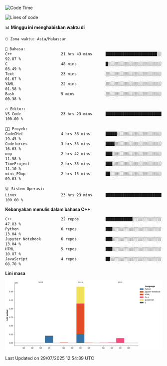 <!--START_SECTION:waka-->
![Code Time](http://img.shields.io/badge/Code%20Time-388%20hrs%2028%20mins-blue)

![Lines of code](https://img.shields.io/badge/Sejak%20Hello%20World%20aku%20telah%20menulis-2.0%20million%20baris%20kode-blue)

📊 **Minggu ini menghabiskan waktu di** 

```text
🕑︎ Zona waktu: Asia/Makassar

💬 Bahasa: 
C++                      21 hrs 43 mins      ███████████████████████░░   92.87 % 
C                        48 mins             █░░░░░░░░░░░░░░░░░░░░░░░░   03.49 % 
Text                     23 mins             ░░░░░░░░░░░░░░░░░░░░░░░░░   01.67 % 
YAML                     22 mins             ░░░░░░░░░░░░░░░░░░░░░░░░░   01.58 % 
Bash                     5 mins              ░░░░░░░░░░░░░░░░░░░░░░░░░   00.38 % 

🔥 Editor: 
VS Code                  23 hrs 23 mins      █████████████████████████   100.00 % 

🐱‍💻 Proyek: 
CodeCHef                 4 hrs 33 mins       █████░░░░░░░░░░░░░░░░░░░░   19.45 % 
Codeforces               3 hrs 53 mins       ████░░░░░░░░░░░░░░░░░░░░░   16.63 % 
oop                      2 hrs 42 mins       ███░░░░░░░░░░░░░░░░░░░░░░   11.58 % 
TimeProject              2 hrs 35 mins       ███░░░░░░░░░░░░░░░░░░░░░░   11.10 % 
mini_POop                2 hrs 15 mins       ██░░░░░░░░░░░░░░░░░░░░░░░   09.63 % 

💻 Sistem Operasi: 
Linux                    23 hrs 23 mins      █████████████████████████   100.00 % 
```

**Kebanyakan menulis dalam bahasa C++** 

```text
C++                      22 repos            ████████████░░░░░░░░░░░░░   47.83 % 
Python                   6 repos             ███░░░░░░░░░░░░░░░░░░░░░░   13.04 % 
Jupyter Notebook         6 repos             ███░░░░░░░░░░░░░░░░░░░░░░   13.04 % 
HTML                     5 repos             ███░░░░░░░░░░░░░░░░░░░░░░   10.87 % 
JavaScript               4 repos             ██░░░░░░░░░░░░░░░░░░░░░░░   08.70 % 
```



**Lini masa**

![Lines of Code chart](https://raw.githubusercontent.com/yusuf601/yusuf601/main/assets/bar_graph.png)


 Last Updated on 29/07/2025 12:54:39 UTC
<!--END_SECTION:waka-->

